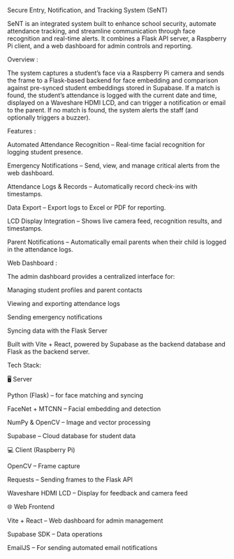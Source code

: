 Secure Entry, Notification, and Tracking System (SeNT)

SeNT is an integrated system built to enhance school security, automate attendance tracking, and streamline communication through face recognition and real-time alerts. It combines a Flask API server, a Raspberry Pi client, and a web dashboard for admin controls and reporting.

Overview :


The system captures a student’s face via a Raspberry Pi camera and sends the frame to a Flask-based backend for face embedding and comparison against pre-synced student embeddings stored in Supabase.
If a match is found, the student’s attendance is logged with the current date and time, displayed on a Waveshare HDMI LCD, and can trigger a notification or email to the parent.
If no match is found, the system alerts the staff (and optionally triggers a buzzer).



Features :

Automated Attendance Recognition – Real-time facial recognition for logging student presence.

Emergency Notifications – Send, view, and manage critical alerts from the web dashboard.

Attendance Logs & Records – Automatically record check-ins with timestamps.

Data Export – Export logs to Excel or PDF for reporting.

LCD Display Integration – Shows live camera feed, recognition results, and timestamps.

Parent Notifications – Automatically email parents when their child is logged in the attendance logs.



Web Dashboard :

The admin dashboard provides a centralized interface for:

Managing student profiles and parent contacts

Viewing and exporting attendance logs

Sending emergency notifications

Syncing data with the Flask Server 

Built with Vite + React, powered by Supabase as the backend database and Flask as the backend server.




Tech Stack:

🖥️ Server

Python (Flask) – for face matching and syncing

FaceNet + MTCNN – Facial embedding and detection

NumPy & OpenCV – Image and vector processing

Supabase – Cloud database for student data

💻 Client (Raspberry Pi)

OpenCV – Frame capture

Requests – Sending frames to the Flask API

Waveshare HDMI LCD – Display for feedback and camera feed

🌐 Web Frontend

Vite + React – Web dashboard for admin management

Supabase SDK – Data operations

EmailJS – For sending automated email notifications
